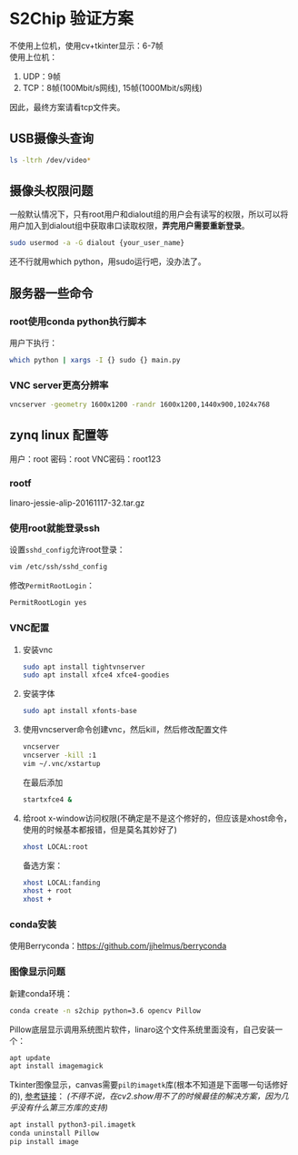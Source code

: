 # S2Chip 验证方案

不使用上位机，使用cv+tkinter显示：6-7帧  
使用上位机：
1. UDP：9帧
2. TCP：8帧(100Mbit/s网线), 15帧(1000Mbit/s网线)

因此，最终方案请看tcp文件夹。

## USB摄像头查询
```bash
ls -ltrh /dev/video*
```

## 摄像头权限问题
一般默认情况下，只有root用户和dialout组的用户会有读写的权限，所以可以将用户加入到dialout组中获取串口读取权限，**弄完用户需要重新登录**。

```bash
sudo usermod -a -G dialout {your_user_name}
```

还不行就用which python，用sudo运行吧，没办法了。

## 服务器一些命令

### root使用conda python执行脚本
用户下执行：
```bash
which python | xargs -I {} sudo {} main.py
```

### VNC server更高分辨率
```bash
vncserver -geometry 1600x1200 -randr 1600x1200,1440x900,1024x768
```


## zynq linux 配置等
用户：root
密码：root
VNC密码：root123

### rootf
linaro-jessie-alip-20161117-32.tar.gz

### 使用root就能登录ssh
设置`sshd_config`允许root登录：
```bash
vim /etc/ssh/sshd_config
```

修改`PermitRootLogin`：
```bash
PermitRootLogin yes
```

### VNC配置
1. 安装vnc
    ```bash
    sudo apt install tightvnserver
    sudo apt install xfce4 xfce4-goodies
    ```

2. 安装字体
    ```bash
    sudo apt install xfonts-base
    ```

3. 使用vncserver命令创建vnc，然后kill，然后修改配置文件
    ```bash
    vncserver
    vncserver -kill :1
    vim ~/.vnc/xstartup
    ```
    在最后添加
    ```bash
    startxfce4 &
    ```

4. 给root x-window访问权限(不确定是不是这个修好的，但应该是xhost命令，使用的时候基本都报错，但是莫名其妙好了)
    ```bash
    xhost LOCAL:root
    ```
    备选方案：
    ```bash
    xhost LOCAL:fanding
    xhost + root
    xhost +
    ```

### conda安装
使用Berryconda：https://github.com/jjhelmus/berryconda

### 图像显示问题
新建conda环境：
```bash
conda create -n s2chip python=3.6 opencv Pillow
```

Pillow底层显示调用系统图片软件，linaro这个文件系统里面没有，自己安装一个：
```bash
apt update
apt install imagemagick
```

Tkinter图像显示，canvas需要`pil的imagetk`库(根本不知道是下面哪一句话修好的),
[参考链接](https://solarianprogrammer.com/2018/04/21/python-opencv-show-video-tkinter-window/)：
*(不得不说，在cv2.show用不了的时候最佳的解决方案，因为几乎没有什么第三方库的支持)*
```bash
apt install python3-pil.imagetk
conda uninstall Pillow
pip install image
```